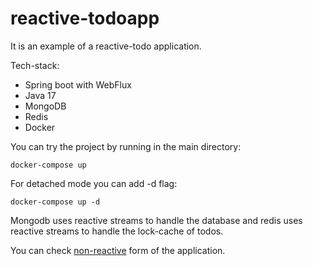 # reactive-todoapp

It is an example of a reactive-todo application.

Tech-stack:
- Spring boot with WebFlux 
- Java 17
- MongoDB
- Redis
- Docker

You can try the project by running in the main directory:

```docker-compose up```

For detached mode you can add -d flag:

```docker-compose up -d```

Mongodb uses reactive streams to handle the database
and redis uses reactive streams to handle the lock-cache of todos.

You can check [non-reactive](https://github.com/alsahba/todoapp) form of the application. 


